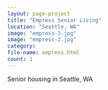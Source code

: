 ```yaml
---
layout: page-project
title: "Empress Senior Living"
location: "Seattle, WA"
image: "empress-3.jpg"
image: "empress-2.jpg"
category:
file-name: empress.html
count: 1
---
```



Senior housing in Seattle, WA
